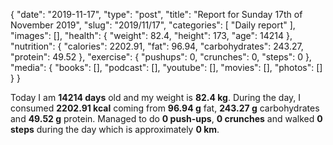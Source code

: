 {
    "date": "2019-11-17",
    "type": "post",
    "title": "Report for Sunday 17th of November 2019",
    "slug": "2019\/11\/17",
    "categories": [
        "Daily report"
    ],
    "images": [],
    "health": {
        "weight": 82.4,
        "height": 173,
        "age": 14214
    },
    "nutrition": {
        "calories": 2202.91,
        "fat": 96.94,
        "carbohydrates": 243.27,
        "protein": 49.52
    },
    "exercise": {
        "pushups": 0,
        "crunches": 0,
        "steps": 0
    },
    "media": {
        "books": [],
        "podcast": [],
        "youtube": [],
        "movies": [],
        "photos": []
    }
}

Today I am <strong>14214 days</strong> old and my weight is <strong>82.4 kg</strong>. During the day, I consumed <strong>2202.91 kcal</strong> coming from <strong>96.94 g</strong> fat, <strong>243.27 g</strong> carbohydrates and <strong>49.52 g</strong> protein. Managed to do <strong>0 push-ups</strong>, <strong>0 crunches</strong> and walked <strong>0 steps</strong> during the day which is approximately <strong>0 km</strong>.